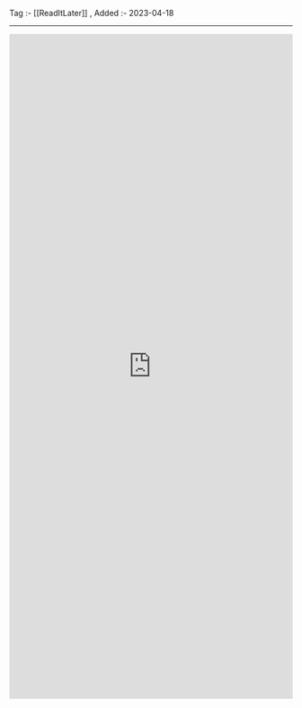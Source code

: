 Tag :- [[ReadItLater]] , 
Added :- 2023-04-18

-----
<iframe src="https://www.linkedin.com/embed/feed/update/urn:li:share:7029053351984025601" height="1184" width="504" frameborder="0" allowfullscreen="" title="Embedded post"></iframe>